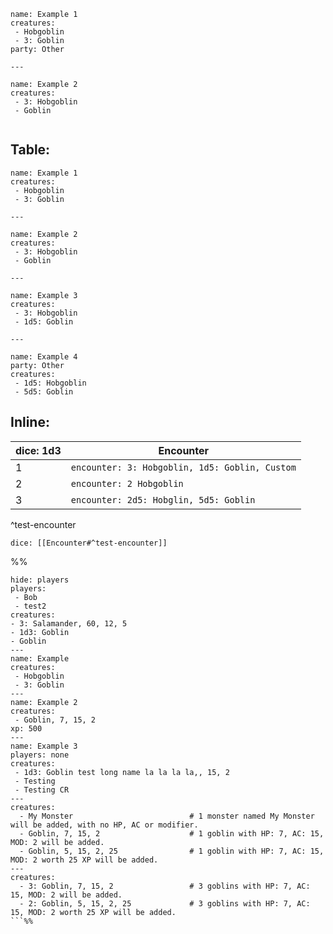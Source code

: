 ```encounter
name: Example 1
creatures:
 - Hobgoblin
 - 3: Goblin
party: Other

---

name: Example 2
creatures:
 - 3: Hobgoblin
 - Goblin
 
```

## **Table:**
```encounter-table
name: Example 1
creatures:
 - Hobgoblin
 - 3: Goblin

---

name: Example 2
creatures:
 - 3: Hobgoblin
 - Goblin
 
---

name: Example 3
creatures:
 - 3: Hobgoblin
 - 1d5: Goblin

---

name: Example 4
party: Other
creatures:
 - 1d5: Hobgoblin
 - 5d5: Goblin
```


## **Inline:**
| dice: 1d3 | Encounter                                      |
| --- | ---------------------------------------------- |
| 1   | `encounter: 3: Hobgoblin, 1d5: Goblin, Custom` |
| 2   | `encounter: 2 Hobgoblin`                       |
| 3   | `encounter: 2d5: Hobglin, 5d5: Goblin`                                               |
^test-encounter


`dice: [[Encounter#^test-encounter]]`




























%%
```encounter
hide: players
players: 
 - Bob
 - test2
creatures:
- 3: Salamander, 60, 12, 5
- 1d3: Goblin
- Goblin
---
name: Example
creatures:
 - Hobgoblin
 - 3: Goblin
---
name: Example 2
creatures:
 - Goblin, 7, 15, 2
xp: 500
---
name: Example 3
players: none
creatures:
 - 1d3: Goblin test long name la la la la,, 15, 2
 - Testing
 - Testing CR
---
creatures:
  - My Monster                          # 1 monster named My Monster will be added, with no HP, AC or modifier.
  - Goblin, 7, 15, 2                    # 1 goblin with HP: 7, AC: 15, MOD: 2 will be added.
  - Goblin, 5, 15, 2, 25                # 1 goblin with HP: 7, AC: 15, MOD: 2 worth 25 XP will be added.
---
creatures:
  - 3: Goblin, 7, 15, 2                 # 3 goblins with HP: 7, AC: 15, MOD: 2 will be added.
  - 2: Goblin, 5, 15, 2, 25             # 3 goblins with HP: 7, AC: 15, MOD: 2 worth 25 XP will be added.
```%%